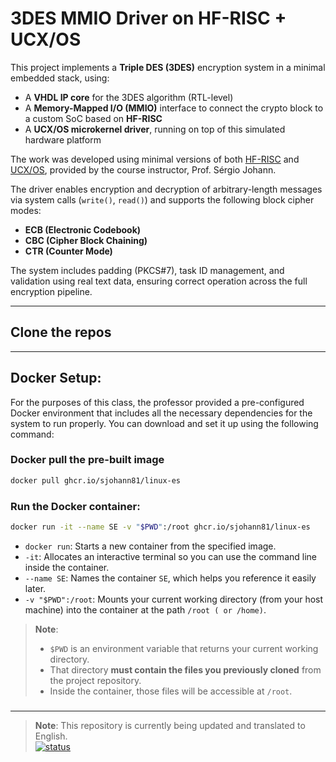 # 3DES MMIO Driver on HF-RISC + UCX/OS

This project implements a **Triple DES (3DES)** encryption system in a minimal embedded stack, using:

- A **VHDL IP core** for the 3DES algorithm (RTL-level)
- A **Memory-Mapped I/O (MMIO)** interface to connect the crypto block to a custom SoC based on **HF-RISC**
- A **UCX/OS microkernel driver**, running on top of this simulated hardware platform

The work was developed using minimal versions of both [HF-RISC](https://github.com/sjohann81/hf-risc) and [UCX/OS](https://github.com/bbzaffari/ucx-os-minimo), provided by the course instructor, Prof. Sérgio Johann.

The driver enables encryption and decryption of arbitrary-length messages via system calls (`write()`, `read()`) and supports the following block cipher modes:

- **ECB (Electronic Codebook)**
- **CBC (Cipher Block Chaining)**
- **CTR (Counter Mode)**

The system includes padding (PKCS#7), task ID management, and validation using real text data, ensuring correct operation across the full encryption pipeline.

---

## Clone the repos

---

## Docker Setup:
For the purposes of this class, the professor provided a pre-configured Docker environment that includes all the necessary dependencies for the system to run properly.
You can download and set it up using the following command:

### Docker pull the pre-built image
```bash
docker pull ghcr.io/sjohann81/linux-es

````

###  Run the Docker container:

```bash
docker run -it --name SE -v "$PWD":/root ghcr.io/sjohann81/linux-es
```

* `docker run`: Starts a new container from the specified image.
* `-it`: Allocates an interactive terminal so you can use the command line inside the container.
* `--name SE`: Names the container `SE`, which helps you reference it easily later.
* `-v "$PWD":/root`: Mounts your current working directory (from your host machine) into the container at the path `/root ( or /home)`.

> **Note**:
>
> * `$PWD` is an environment variable that returns your current working directory.
> * That directory **must contain the files you previously cloned** from the project repository.
> * Inside the container, those files will be accessible at `/root`.

###

---

> **Note**: This repository is currently being updated and translated to English.  
[![status](https://img.shields.io/badge/files-to%20be%20uploaded-yellow)]()
